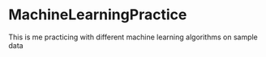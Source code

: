 # MachineLearningPractice

This is me practicing with different machine learning algorithms on sample data